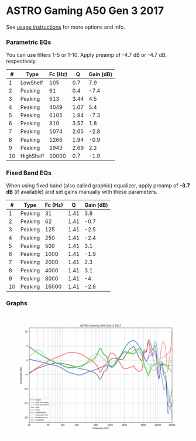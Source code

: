 # ASTRO Gaming A50 Gen 3 2017
See [usage instructions](https://github.com/jaakkopasanen/AutoEq#usage) for more options and info.

### Parametric EQs
You can use filters 1-5 or 1-10. Apply preamp of -4.7 dB or -4.7 dB, respectively.

|   # | Type      |   Fc (Hz) |    Q |   Gain (dB) |
|-----|-----------|-----------|------|-------------|
|   1 | LowShelf  |       105 | 0.7  |         7.9 |
|   2 | Peaking   |        61 | 0.4  |        -7.4 |
|   3 | Peaking   |       613 | 3.44 |         4.5 |
|   4 | Peaking   |      4049 | 1.07 |         5.4 |
|   5 | Peaking   |      6105 | 1.94 |        -7.3 |
|   6 | Peaking   |       810 | 3.57 |         1.8 |
|   7 | Peaking   |      1074 | 2.65 |        -2.8 |
|   8 | Peaking   |      1266 | 1.94 |        -0.9 |
|   9 | Peaking   |      1943 | 2.69 |         2.2 |
|  10 | HighShelf |     10000 | 0.7  |        -1.9 |

### Fixed Band EQs
When using fixed band (also called graphic) equalizer, apply preamp of **-3.7 dB** (if available) and set gains manually with these parameters.

|   # | Type    |   Fc (Hz) |    Q |   Gain (dB) |
|-----|---------|-----------|------|-------------|
|   1 | Peaking |        31 | 1.41 |         3.8 |
|   2 | Peaking |        62 | 1.41 |        -0.7 |
|   3 | Peaking |       125 | 1.41 |        -2.5 |
|   4 | Peaking |       250 | 1.41 |        -2.4 |
|   5 | Peaking |       500 | 1.41 |         3.1 |
|   6 | Peaking |      1000 | 1.41 |        -1.9 |
|   7 | Peaking |      2000 | 1.41 |         2.3 |
|   8 | Peaking |      4000 | 1.41 |         3.1 |
|   9 | Peaking |      8000 | 1.41 |        -4   |
|  10 | Peaking |     16000 | 1.41 |        -2.8 |

### Graphs
![](./ASTRO%20Gaming%20A50%20Gen%203%202017.png)
